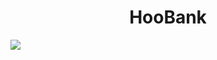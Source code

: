 <h1 align=center>HooBank</h1>
<img src="https://github.com/Neelyaa/HooBank/assets/100840997/1764b072-5bd0-4ddc-88ca-cbd3085bdf42"/>
